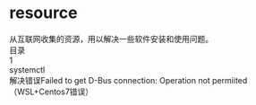 # resource

从互联网收集的资源，用以解决一些软件安装和使用问题。  
目录  
1  
systemctl  
解决错误Failed to get D-Bus connection: Operation not permiited（WSL+Centos7错误）  
